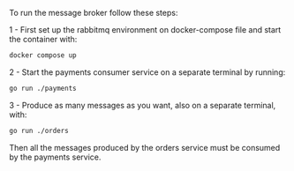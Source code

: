 To run the message broker follow these steps: 

1 - First set up the rabbitmq environment on docker-compose file and start the container with:
```bash
docker compose up
```

2 - Start the payments consumer service on a separate terminal by running: 

```bash
go run ./payments
```

3 - Produce as many messages as you want, also on a separate terminal, with: 

```bash
go run ./orders
```

Then all the messages produced by the orders service must be consumed by the payments service.